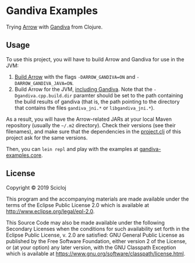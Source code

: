 # Gandiva Examples

Trying [Arrow](https://arrow.apache.org) with [Gandiva](https://www.dremio.com/announcing-gandiva-initiative-for-apache-arrow/) from Clojure.

## Usage

To use this project, you will have to build Arrow and Gandiva for use in the JVM:

1. [Build Arrow](https://github.com/apache/arrow/blob/master/docs/source/developers/cpp.rst) with the flags `-DARROW_GANDIVA=ON` and `-DARROW_GANDIVA_JAVA=ON`.
2. Build Arrow for the JVM, [including Gandiva](https://github.com/apache/arrow/tree/master/java#building-and-running-tests-for-gandiva-optional). Note that the `-Dgandiva.cpp.build.dir` paramter should be set to the path containing the build results of gandiva (that is, the path pointing to the directory that contains the files `gandiva_jni.*` or `libgandiva_jni.*`).

As a result, you will have the Arrow-related JARs at your local Maven repository (usually the `~/.m2` directory). Check their versions (see their filenames), and make sure that the dependencies in the [project.clj](./project.clj) of this project ask for the same versions.

Then, you can `lein repl` and play with the examples at [gandiva-examples.core](src/gandiva_examples/core.clj).

## License

Copyright © 2019 Scicloj

This program and the accompanying materials are made available under the
terms of the Eclipse Public License 2.0 which is available at
http://www.eclipse.org/legal/epl-2.0.

This Source Code may also be made available under the following Secondary
Licenses when the conditions for such availability set forth in the Eclipse
Public License, v. 2.0 are satisfied: GNU General Public License as published by
the Free Software Foundation, either version 2 of the License, or (at your
option) any later version, with the GNU Classpath Exception which is available
at https://www.gnu.org/software/classpath/license.html.
